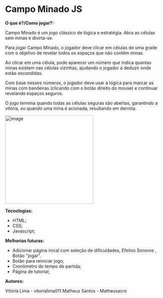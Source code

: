 # Campo Minado JS

**O que é?/Como jogar?:**

 Campo Minado é um jogo clássico de lógica e estratégia. Abra as células sem minas e divirta-se. 
 
 Para jogar Campo Minado, o jogador deve clicar em células de uma grade com o objetivo de revelar todos os espaços que não contêm minas.
 
 Ao clicar em uma célula, pode aparecer um número que indica quantas minas existem nas células vizinhas, ajudando o jogador a deduzir onde estão escondidas. 
 
 Com base nesses números, o jogador deve usar a lógica para marcar as minas com bandeiras (clicando com o botão direito do mouse) e continuar revelando espaços seguros.
 
 O jogo termina quando todas as células seguras são abertas, garantindo a vitória, ou quando uma mina é acionada, resultando em derrota. 


<img width="284" alt="image" src="https://github.com/user-attachments/assets/cbc8f70b-7633-46ee-bfa9-3b776dcb66f7" />



**Técnologias:**

- HTML;
- CSS;
- Javascript;

    

**Melhorias futuras:**

 - Adicionar página inical com seleção de dificuldades, Efeitos Sonoros , Botão "jogar".
 - Botão para reiniciar jogo;
 - Cronômetro do tempo de partida; 
 - Página de tutorial;
  
  

**Autores:**

  Vitória Lima - vitorialima011
  Matheus Santos - Matheusacro

